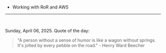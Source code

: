 - Working with RoR and AWS

---

<br>

<!-- quote_marker -->
Sunday, April 06, 2025. Quote of the day:

> "A person without a sense of humor is like a wagon without springs. It's jolted by every pebble on the road." - Henry Ward Beecher
